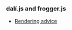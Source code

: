 ### dalí.js and frogger.js

- [Rendering advice](http://stackoverflow.com/questions/11705940/webgl-performance-cost-of-switching-shader-and-texture)